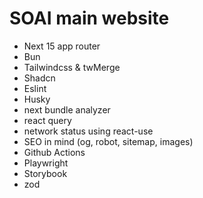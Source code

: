 # SOAI main website

-   Next 15 app router
-   Bun
-   Tailwindcss & twMerge
-   Shadcn
-   Eslint
-   Husky
-   next bundle analyzer
-   react query
-   network status using react-use
-   SEO in mind (og, robot, sitemap, images)
-   Github Actions
-   Playwright
-   Storybook
-   zod
